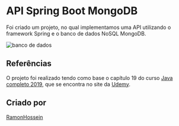 # API Spring Boot MongoDB

Foi criado um projeto, no qual implementamos uma API utilizando o framework Spring e o banco de dados NoSQL MongoDB.

![banco de dados](https://user-images.githubusercontent.com/9219444/59956134-c4265e00-9464-11e9-8dd6-d68f4e686a94.png)

## Referências

O projeto foi realizado tendo como base o capítulo 19 do curso [Java completo 2019](https://www.udemy.com/course/java-curso-completo/), que se encontra no site da [Udemy](https://www.udemy.com/).

## Criado por

[RamonHossein](https://github.com/RamonHossein)
